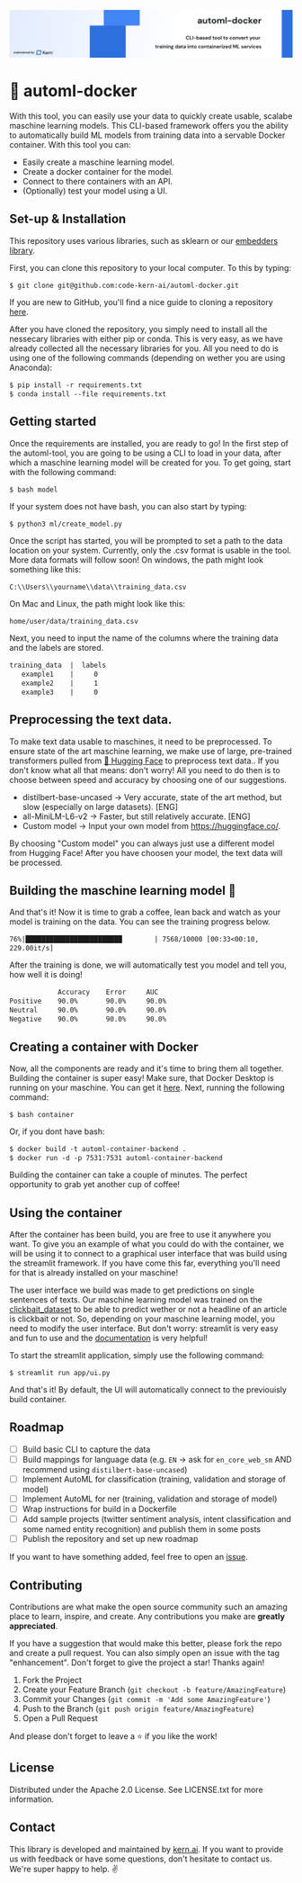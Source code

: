 ![!automl-docker](banner.png)

# 🐳 automl-docker
With this tool, you can easily use your data to quickly create usable, scalabe maschine learning models. This CLI-based framework offers you the ability to automatically build ML models from training data into a servable Docker container. With this tool you can: 
- Easily create a maschine learning model.
- Create a docker container for the model.
- Connect to there containers with an API.
- (Optionally) test your model using a UI.

##  Set-up & Installation
This repository uses various libraries, such as sklearn or our [embedders library](https://github.com/code-kern-ai/embedders).  

First, you can clone this repository to your local computer. To this by typing:
```
$ git clone git@github.com:code-kern-ai/automl-docker.git
```

If you are new to GitHub, you'll find a nice guide to cloning a repository [here](https://github.com/git-guides/git-clone).

After you have cloned the repository, you simply need to install all the nessecary libraries with either pip or conda. This is very easy, as we have already collected all the necessary libraries for you. All you need to do is using one of the following commands (depending on wether you are using Anaconda):

```
$ pip install -r requirements.txt
$ conda install --file requirements.txt
```

## Getting started
Once the requirements are installed, you are ready to go! In the first step of the automl-tool, you are going to be using a CLI to load in your data, after which a maschine learning model will be created for you. To get going, start with the following command:

```
$ bash model
```

If your system does not have bash, you can also start by typing:
```
$ python3 ml/create_model.py
```

Once the script has started, you will be prompted to set a path to the data location on your system. Currently, only the .csv format is usable in the tool. More data formats will follow soon!
On windows, the path might look something like this:
```
C:\\Users\\yourname\\data\\training_data.csv
```

On Mac and Linux, the path might look like this: 
```
home/user/data/training_data.csv
```

Next, you need to input the name of the columns where the training data and the labels are stored.
```
training_data  |  labels
   example1    |     0
   example2    |     1
   example3    |     0
```

## Preprocessing the text data.
To make text data usable to maschines, it need to be preprocessed. To ensure state of the art maschine learning, we make use of large, pre-trained transformers pulled from [🤗 Hugging Face](https://huggingface.co/) to preprocess text data..
If you don't know what all that means: don't worry! All you need to do then is to choose between speed and accuracy by choosing one of our suggestions.
- distilbert-base-uncased -> Very accurate, state of the art method, but slow (especially on large datasets). [ENG]
- all-MiniLM-L6-v2 -> Faster, but still relatively accurate. [ENG]
- Custom model -> Input your own model from https://huggingface.co/.

By choosing "Custom model" you can always just use a different model from Hugging Face! After you have choosen your model, the text data will be processed.

## Building the maschine learning model 🚀
And that's it! Now it is time to grab a coffee, lean back and watch as your model is training on the data. You can see the training progress below.
```
76%|████████████████████████        | 7568/10000 [00:33<00:10, 229.00it/s]
```

After the training is done, we will automatically test you model and tell you, how well it is doing!
```
            Accuracy    Error     AUC
Positive    90.0%       90.0%     90.0%
Neutral     90.0%       90.0%     90.0%
Negative    90.0%       90.0%     90.0%

```

## Creating a container with Docker
Now, all the components are ready and it's time to bring them all together. Building the container is super easy! Make sure, that Docker Desktop is running on your maschine. You can get it [here](https://www.docker.com/products/docker-desktop/). Next, running the following command:
```
$ bash container
```

Or, if you dont have bash:
```
$ docker build -t automl-container-backend .
$ docker run -d -p 7531:7531 automl-container-backend

```

Building the container can take a couple of minutes. The perfect opportunity to grab yet another cup of coffee!

## Using the container 
After the container has been build, you are free to use it anywhere you want. To give you an example of what you could do with the container, we will be using it to connect to a graphical user interface that was build using the streamlit framework. If you have come this far, everything you'll need for that is already installed on your maschine! 

The user interface we build was made to get predictions on single sentences of texts. Our maschine learning model was trained on the [clickbait_dataset]() to be able to predict wether or not a headline of an article is clickbait or not. So, depending on your maschine learning model, you need to modify the user interface. But don't worry: streamlit is very easy and fun to use and the [documentation](https://docs.streamlit.io/) is very helpful!

To start the streamlit application, simply use the following command:
```
$ streamlit run app/ui.py
```

And that's it! By default, the UI will automatically connect to the previouisly build container. 

## Roadmap
- [ ] Build basic CLI to capture the data
- [ ] Build mappings for language data (e.g. `EN` -> ask for `en_core_web_sm` AND recommend using `distilbert-base-uncased`)
- [ ] Implement AutoML for classification (training, validation and storage of model)
- [ ] Implement AutoML for ner (training, validation and storage of model)
- [ ] Wrap instructions for build in a Dockerfile
- [ ] Add sample projects (twitter sentiment analysis, intent classification and some named entity recognition) and publish them in some posts
- [ ] Publish the repository and set up new roadmap

If you want to have something added, feel free to open an [issue](https://github.com/code-kern-ai/automl-docker/issues).

## Contributing
Contributions are what make the open source community such an amazing place to learn, inspire, and create. Any contributions you make are **greatly appreciated**.

If you have a suggestion that would make this better, please fork the repo and create a pull request. You can also simply open an issue with the tag "enhancement".
Don't forget to give the project a star! Thanks again!

1. Fork the Project
2. Create your Feature Branch (`git checkout -b feature/AmazingFeature`)
3. Commit your Changes (`git commit -m 'Add some AmazingFeature'`)
4. Push to the Branch (`git push origin feature/AmazingFeature`)
5. Open a Pull Request

And please don't forget to leave a ⭐ if you like the work! 

## License
Distributed under the Apache 2.0 License. See LICENSE.txt for more information.

## Contact
This library is developed and maintained by [kern.ai](https://github.com/code-kern-ai). If you want to provide us with feedback or have some questions, don't hesitate to contact us. We're super happy to help. ✌️
